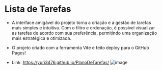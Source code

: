 # Lista de Tarefas
 * A interface amigável do projeto torna a criação e a gestão de tarefas mais simples e intuitiva.
 Com o filtro e ordenação, é possível visualizar as tarefas de acordo com sua preferência, permitindo uma organização mais estratégica e otimizada.

* O projeto criado com a ferramenta Vite e feito deploy para o GitHub Pages!

* Link: https://yuri3476.github.io/PlanoDeTarefas/
![image](https://github.com/yuri3476/PlanoDeTarefas/assets/83989931/295c708c-f1ec-405a-bb6f-476e06ec6fe7)

